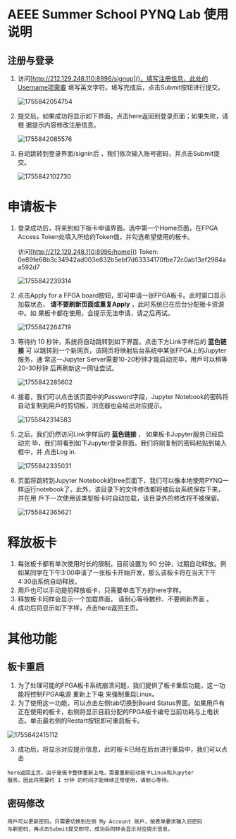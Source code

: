 # AEEE  Summer School PYNQ Lab 使用说明

## 注册与登录

1. 访问[http://212.129.248.110:8996/signup]()，填写注册信息，此处的Username项需要
   填写英文字符。填写完成后，点击Submit按钮进行提交。

   ![1755842054754](image/FPGA_remotelab/1755842054754.png)
2. 提交后，如果成功将显示如下界面，点击here返回到登录⻚面；如果失败，请根
   据提示内容修改注册信息。

   ![1755842085576](image/FPGA_remotelab/1755842085576.png)
3. 自动跳转到登录界面/signin后 ，我们依次输入账号密码，并点击Submit提交。

   ![1755842102730](image/FPGA_remotelab/1755842102730.png)

# 申请板卡

1. 登录成功后，将来到如下板卡申请界面。选中第一个Home⻚面，在FPGA Access
   Token处填入所给的Token值，并勾选希望使用的板卡。

   访问[http://212.129.248.110:8996/home]()
   Token: 0e89fe68b3c34942ad003e832b5ebf7d63334170fbe72c0ab13ef2984aa592d7

   ![1755842239314](image/FPGA_remotelab/1755842239314.png)
2. 点击Apply for a FPGA board按钮，即可申请一张FPGA板卡。此时窗口显示
   加载状态， **请不要刷新⻚面或重复Apply** ，此时系统已在后台分配板卡资源中。如
   果板卡都在使用，会提示无法申请，请之后再试。

   ![1755842264719](image/FPGA_remotelab/1755842264719.png)
3. 等待约 10 秒钟，系统将自动跳转到如下界面。点击下方Link字样后的 **蓝色链接** 可
   以跳转到一个新网⻚，该网⻚将映射后台系统中某张FPGA上的Jupyter服务，通
   常这一Jupyter Server需要10-20秒钟才能启动完毕，用戶可以稍等20-30秒钟
   后再刷新这一网址尝试。

   ![1755842285602](image/FPGA_remotelab/1755842285602.png)
4. 接着，我们可以点击该⻚面中的Password字段，Jupyter Notebook的密码将
   自动复制到用戶的剪切板，浏览器也会给出对应提示。

   ![1755842314583](image/FPGA_remotelab/1755842314583.png)
5. 之后，我们仍然访问Link字样后的 **蓝色链接** ， 如果板卡Jupyter服务已经启动完
   毕，我们将看到如下Jupyter登录界面。我们将刚复制的密码粘贴到输入框中，并
   点击Log in.

   ![1755842335031](image/FPGA_remotelab/1755842335031.png)
6. ⻚面将跳转到Jupyter Notebook的tree⻚面下，我们可以像本地使用PYNQ一
   样运行notebook了。此外，该目录下的文件修改都将被后台系统保存下来，并在用
   戶下一次使用该类型板卡时自动加载，该目录外的修改将不被保留。

   ![1755842365621](image/FPGA_remotelab/1755842365621.png)

# 释放板卡

1. 每张板卡都有单次使用时⻓的限制，目前设置为 90 分钟，过期自动释放。例如某同学在下午3:00申请了一张板卡开始开发，那么该板卡将在当天下午4:30由系统自动释放。
2. 用戶也可以手动提前释放板卡，只需要单击下方的here字样。
3. 释放板卡同样会显示一个加载界面， 请耐心等待数秒、不要刷新界面 。
4. 成功后将显示如下字样，点击here返回主⻚。

# 其他功能

## 板卡重启

1. 为了处理可能的FPGA板卡系统崩溃问题，我们提供了板卡重启功能，这一功能将控制FPGA电源 重新上下电 来强制重启Linux。
2. 为了使用这一功能，可以点击左侧tab切换到Board Status界面。如果用戶有正在使用的板卡，右侧将显示目前分配的FPGA板卡编号当前功耗与上电状态。单击最右侧的Restart按钮即可重启板卡。

![1755842415112](image/FPGA_remotelab/1755842415112.png)

3. 成功后，将显示对应提示信息，此时板卡已经在后台进行重启中，我们可以点击

```
here返回主⻚。由于是板卡整体重新上电，需要重新启动板卡Linux和Jupyter
服务，因此将需要约 1 分钟 的时间才能继续正常使用，请耐心等待。
```

## 密码修改

```
用戶可以更新密码。只需要切换到左侧 My Account 账戶，按表单要求输入旧密码
与新密码，再点击Submit提交即可，成功后同样会显示对应提示信息。
```

